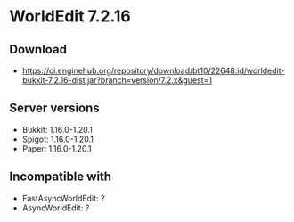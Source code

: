 # WorldEdit 7.2.16

## Download
- https://ci.enginehub.org/repository/download/bt10/22648:id/worldedit-bukkit-7.2.16-dist.jar?branch=version/7.2.x&guest=1

## Server versions
- Bukkit: 1.16.0-1.20.1
- Spigot: 1.16.0-1.20.1
- Paper: 1.16.0-1.20.1

## Incompatible with
- FastAsyncWorldEdit: ?
- AsyncWorldEdit: ?